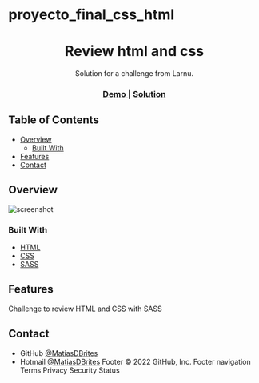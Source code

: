 # proyecto_final_css_html
<h1 align="center">Review html and css</h1>

<div align="center">
   Solution for a challenge from Larnu.
</div>

<div align="center">
  <h3>
    <a href="#">
      Demo
    </a>
    <span> | </span>
    <a href="#">
      Solution
    </a>
  </h3>
</div>

<!-- TABLE OF CONTENTS -->

## Table of Contents

- [Overview](#overview)
  - [Built With](#built-with)
- [Features](#features)
- [Contact](#contact)

<!-- OVERVIEW -->

## Overview

![screenshot](https://github.com/MatiasDBrites/repaso_html_css/blob/main/img/screenshot.png?raw=true)

### Built With

- [HTML](https://developer.mozilla.org/es/docs/Web/HTML)
- [CSS](https://developer.mozilla.org/es/docs/Web/CSS)
- [SASS](https://sass-lang.com/guide)

## Features

Challenge to review HTML and CSS with SASS

## Contact

- GitHub [@MatiasDBrites](https://github.com/MatiasDBrites)
- Hotmail [@MatiasDBrites](matias_brites@hotmail.com)
Footer
© 2022 GitHub, Inc.
Footer navigation
Terms
Privacy
Security
Status
